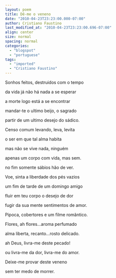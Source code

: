 ```yaml
---
layout: poem
title: Dê-me o veneno
date: "2010-04-23T23:23:00.000-07:00"
author: Cristiano Faustino
last_modified_at: "2010-04-23T23:23:00.696-07:00"
align: center
size: normal
spacing: normal
categories:
  - "blogspot"
  - "portuguese"
tags:
  - "imported"
  - "Cristiano Faustino"
---
```


Sonhos feitos, destruidos com o tempo

da vida já não há nada a se esperar

a morte logo está a se encontrar

mandar-te o ultimo beijo, o sagrado

partir de um ultimo desejo do sádico.

Censo comum levando, leva, levita

o ser em que tal alma habita

mas não se vive nada, ninguém

apenas um corpo com vida, mas sem.

no fim somente sábios hão de ver.

Voe, sinta a liberdade dos pés vazios

um fim de tarde de um domingo amigo

fluir em teu corpo o desejo de dor

fugir da sua mente sentimentos de amor.

Pipoca, cobertores e um filme romântico.

Flores, ah flores...aroma perfumado

alma liberta, recanto...rosto delicado.

ah Deus, livra-me deste pecado!

ou livra-me da dor, livra-me do amor.

Deixe-me provar deste veneno

sem ter medo de morrer.
